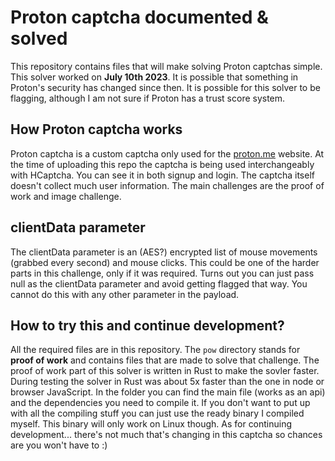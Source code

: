 # Proton captcha documented & solved
This repository contains files that will make solving Proton captchas simple. This solver worked on
**July 10th 2023**. It is possible that something in Proton's security has changed since then. It is possible for this solver to be flagging,
although I am not sure if Proton has a trust score system.

## How Proton captcha works
Proton captcha is a custom captcha only used for the [proton.me](https://proton.me/) website. At the time of uploading this repo
the captcha is being used interchangeably with HCaptcha. You can see it in both signup and login.
The captcha itself doesn't collect much user information. The main challenges are the proof of work and image challenge.

## clientData parameter
The clientData parameter is an (AES?) encrypted list of mouse movements (grabbed every second) and mouse clicks.
This could be one of the harder parts in this challenge, only if it was required. Turns out you can just pass null as the clientData parameter
and avoid getting flagged that way. You cannot do this with any other parameter in the payload.

## How to try this and continue development?
All the required files are in this repository. The `pow` directory stands for **proof of work** and contains files
that are made to solve that challenge. The proof of work part of this solver is written in Rust to make the sovler faster.
During testing the solver in Rust was about 5x faster than the one in node or browser JavaScript.
In the folder you can find the main file (works as an api) and the dependencies you need to compile it.
If you don't want to put up with all the compiling stuff you can just use the ready binary I compiled myself.
This binary will only work on Linux though. As for continuing development... there's not much that's changing in this captcha so chances are you won't have to :)